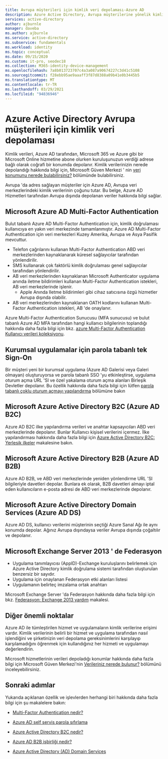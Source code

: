 ```yaml
---
title: Avrupa müşterileri için kimlik veri depolaması-Azure AD
description: Azure Active Directory, Avrupa müşterilerine yönelik kimlikle ilgili verileri nerede depoladığını öğrenin.
services: active-directory
author: ajburnle
manager: daveba
ms.author: ajburnle
ms.service: active-directory
ms.subservice: fundamentals
ms.workload: identity
ms.topic: conceptual
ms.date: 09/15/2020
ms.custom: it-pro, seodec18
ms.collection: M365-identity-device-management
ms.openlocfilehash: 7a8b013723707c4a3a087a90674227c3d41c5108
ms.sourcegitcommit: f28ebb95ae9aaaff3f87d8388a09b41e0b3445b5
ms.translationtype: MT
ms.contentlocale: tr-TR
ms.lasthandoff: 03/29/2021
ms.locfileid: "94836946"
---
```

# <a name="identity-data-storage-for-european-customers-in-azure-active-directory"></a>Azure Active Directory Avrupa müşterileri için kimlik veri depolaması
Kimlik verileri, Azure AD tarafından, Microsoft 365 ve Azure gibi bir Microsoft Online hizmetine abone olurken kuruluşunuzun verdiği adrese bağlı olarak coğrafi bir konumda depolanır. Kimlik verilerinizin nerede depolandığı hakkında bilgi için, Microsoft Güven Merkezi ' nin [veri konumunu nerede bulabilirsiniz?](https://www.microsoft.com/trustcenter/privacy/where-your-data-is-located) bölümünde bulabilirsiniz.

Avrupa 'da adres sağlayan müşteriler için Azure AD, Avrupa veri merkezlerindeki kimlik verilerinin çoğunu tutar. Bu belge, Azure AD Hizmetleri tarafından Avrupa dışında depolanan veriler hakkında bilgi sağlar.

## <a name="microsoft-azure-ad-multi-factor-authentication"></a>Microsoft Azure AD Multi-Factor Authentication

Bulut tabanlı Azure AD Multi-Factor Authentication için, kimlik doğrulaması kullanıcıya en yakın veri merkezinde tamamlanmıştır. Azure AD Multi-Factor Authentication için veri merkezleri Kuzey Amerika, Avrupa ve Asya Pasifik mevcuttur.

* Telefon çağrılarını kullanan Multi-Factor Authentication ABD veri merkezlerinden kaynaklanarak küresel sağlayıcılar tarafından yönlendirilir.
* SMS kullanarak çok faktörlü kimlik doğrulaması genel sağlayıcılar tarafından yönlendirilir.
* AB veri merkezlerinden kaynaklanan Microsoft Authenticator uygulama anında iletme bildirimleri kullanan Multi-Factor Authentication istekleri, AB veri merkezlerinde işlenir.
    * Apple Anında Iletme bildirimleri gibi cihaz satıcısına özgü hizmetler Avrupa dışında olabilir.
* AB veri merkezlerinden kaynaklanan OATH kodlarını kullanan Multi-Factor Authentication istekleri, AB 'de onaylanır.

Azure Multi-Factor Authentication Sunucusu (MFA sunucusu) ve bulut tabanlı Azure AD MFA tarafından hangi kullanıcı bilgilerinin toplandığı hakkında daha fazla bilgi için bkz. [azure Multi-Factor Authentication Kullanıcı verileri koleksiyonu](../authentication/howto-mfa-reporting-datacollection.md).

## <a name="password-based-single-sign-on-for-enterprise-applications"></a>Kurumsal uygulamalar için parola tabanlı tek Sign-On
 
Bir müşteri yeni bir kurumsal uygulama (Azure AD Galerisi veya Galeri olmayan) oluşturuyorsa ve parola tabanlı SSO 'yu etkinleştirse, uygulama oturum açma URL 'SI ve özel yakalama oturum açma alanları Birleşik Devletler depolanır. Bu özellik hakkında daha fazla bilgi için lütfen [parola tabanlı çoklu oturum açmayı yapılandırma](../manage-apps/configure-password-single-sign-on-non-gallery-applications.md) bölümüne bakın

## <a name="microsoft-azure-active-directory-b2c-azure-ad-b2c"></a>Microsoft Azure Active Directory B2C (Azure AD B2C)

Azure AD B2C ilke yapılandırma verileri ve anahtar kapsayıcıları ABD veri merkezlerinde depolanır. Bunlar Kullanıcı kişisel verilerini içermez. İlke yapılandırması hakkında daha fazla bilgi için [Azure Active Directory B2C: Yerleşik ilkeler](../../active-directory-b2c/user-flow-overview.md) makalesine bakın.

## <a name="microsoft-azure-active-directory-b2b-azure-ad-b2b"></a>Microsoft Azure Active Directory B2B (Azure AD B2B) 
    
Azure AD B2B, ve ABD veri merkezlerinde yeniden yönlendirme URL 'SI bilgileriyle davetleri depolar. Bunlara ek olarak, B2B davetleri almayı iptal eden kullanıcıların e-posta adresi de ABD veri merkezlerinde depolanır.

## <a name="microsoft-azure-active-directory-domain-services-azure-ad-ds"></a>Microsoft Azure Active Directory Domain Services (Azure AD DS)

Azure AD DS, kullanıcı verilerini müşterinin seçtiği Azure Sanal Ağı ile aynı konumda depolar. Ağınız Avrupa dışındaysa veriler Avrupa dışında çoğaltılır ve depolanır.

## <a name="federation-in-microsoft-exchange-server-2013"></a>Microsoft Exchange Server 2013 ' de Federasyon
    
- Uygulama tanımlayıcısı (AppID)-Exchange kuruluşlarını belirlemek için Azure Active Directory kimlik doğrulama sistemi tarafından oluşturulan benzersiz bir sayıdır.
- Uygulama için onaylanan Federasyon etki alanları listesi
- Uygulamanın belirteç imzalama ortak anahtarı 

Microsoft Exchange Server 'da Federasyon hakkında daha fazla bilgi için bkz. [Federasyon: Exchange 2013 yardım](/exchange/federation-exchange-2013-help) makalesi.


## <a name="other-considerations"></a>Diğer önemli noktalar

Azure AD ile tümleştirilen hizmet ve uygulamaların kimlik verilerine erişimi vardır. Kimlik verilerinin belirli bir hizmet ve uygulama tarafından nasıl işlendiğini ve şirketinizin veri depolama gereksinimlerini karşılayıp karşılamadığını öğrenmek için kullandığınız her hizmeti ve uygulamayı değerlendirin.

Microsoft hizmetlerinin verileri depoladığı konumlar hakkında daha fazla bilgi için Microsoft Güven Merkezi'nin [Verileriniz nerede bulunur?](https://www.microsoft.com/trustcenter/privacy/where-your-data-is-located) bölümünü inceleyebilirsiniz.

## <a name="next-steps"></a>Sonraki adımlar
Yukarıda açıklanan özellik ve işlevlerden herhangi biri hakkında daha fazla bilgi için şu makalelere bakın:
- [Multi-Factor Authentication nedir?](../authentication/concept-mfa-howitworks.md)

- [Azure AD self servis parola sıfırlama](../authentication/concept-sspr-howitworks.md)

- [Azure Active Directory B2C nedir?](../../active-directory-b2c/overview.md)

- [Azure AD B2B işbirliği nedir?](../external-identities/what-is-b2b.md)

- [Azure Active Directory (AD) Domain Services](../../active-directory-domain-services/overview.md)